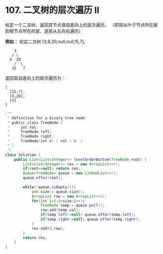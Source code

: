 # 107. 二叉树的层次遍历 II
给定一个二叉树，返回其节点值自底向上的层次遍历。 （即按从叶子节点所在层到根节点所在的层，逐层从左向右遍历）

**例如：**
给定二叉树 [3,9,20,null,null,15,7],

	    3
	   / \
	  9  20
	    /  \
	   15   7
返回其自底向上的层次遍历为：

	[
	  [15,7],
	  [9,20],
	  [3]
	]

```java
/**
 * Definition for a binary tree node.
 * public class TreeNode {
 *     int val;
 *     TreeNode left;
 *     TreeNode right;
 *     TreeNode(int x) { val = x; }
 * }
 */
class Solution {
    public List<List<Integer>> levelOrderBottom(TreeNode root) {
        List<List<Integer>> res = new ArrayList<>();
        if(root==null) return res;
        Queue<TreeNode> queue = new LinkedList<>();
        queue.offer(root);
        
        while(!queue.isEmpty()){
            int size = queue.size();
            ArrayList row = new ArrayList<>();
            for(int i=0;i<size;i++){
                TreeNode temp = queue.poll();
                row.add(temp.val);
                if(temp.left!=null) queue.offer(temp.left);
                if(temp.right!=null) queue.offer(temp.right);
            }
            res.add(0,row);
        }
        return res;
    }
}
```

